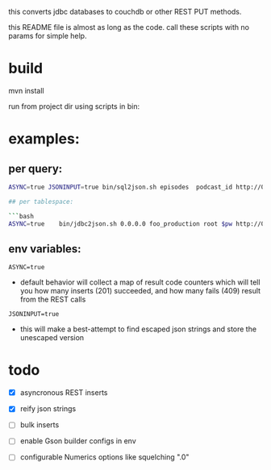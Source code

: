 this converts jdbc databases to couchdb or other REST PUT methods.

this README file is almost as long as the code.  call these scripts with no params for simple help. 


# build
mvn install 

run from project dir using scripts in bin:

# examples:

## per query:

```bash
ASYNC=true JSONINPUT=true bin/sql2json.sh episodes  podcast_id http://0.0.0.0:5984/testing_  'jdbc:mysql://0.0.0.0/foo_production?user=root&password='$pw  select \*  from oss_episode```

## per tablespace:

```bash
ASYNC=true    bin/jdbc2json.sh 0.0.0.0 foo_production root $pw http://0.0.0.0:5984/cms_
``` 

## env variables:
`ASYNC=true `
 * default behavior will collect a map of result code counters which will tell you how many inserts (201) succeeded, and how many fails (409) result from the REST calls
 
`JSONINPUT=true `
 * this will make a best-attempt to find escaped json strings and store the unescaped version 
 
 # todo
  * [x] asyncronous REST inserts 
  * [x] reify json strings
  * [ ] bulk inserts
  * [ ] enable Gson builder configs in env
  * [ ] configurable Numerics options like squelching ".0" 
  
